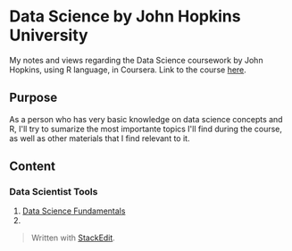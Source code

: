 # Data Science by John Hopkins University

My notes and views regarding the Data Science coursework by John Hopkins, using R language, in Coursera.
Link to the course [here](https://www.coursera.org/specializations/jhu-data-science).

## Purpose

As a person who has very basic knowledge on data science concepts and R, I'll try to sumarize the most importante topics I'll find during the course, as well as other materials that I find relevant to it.

## Content

### Data Scientist Tools
1. [Data Science Fundamentals](https://github.com/cauabernardino/Data-Science-By-John-Hopkins/blob/master/01%20-%20Data%20Scientist%20Tools/Lesson%2001.md)
2. 







> Written with [StackEdit](https://stackedit.io/).
<!--stackedit_data:
eyJoaXN0b3J5IjpbMTI1MzE4NzkzMCwtMTgwNTE0Mjc5NCw3OD
g2OTE2ODZdfQ==
-->